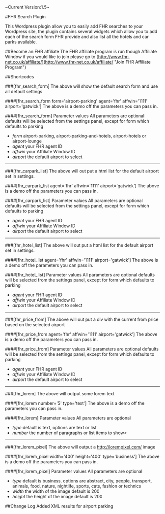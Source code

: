 ~Current Version:1.5~

#FHR Search Plugin

This Wordpress plugin allow you to easily add FHR searches to your Wordpress site, the plugin contains
several widgets which allow you to add each of the search form FHR provide and also list all the hotels and car parks available. 


##Become an FHR affiliate
The FHR affiliate program is run though Affiliate Window if you would like to join please go to  [http://www.fhr-net.co.uk/affiliate/](http://www.fhr-net.co.uk/affiliate/ "Join FHR Affiliate Program")

##Shortcodes

###[fhr_search_form]
The above will show the default search form and use all default settings

####[fhr_search_form form=\'airport-parking\' agent=\'fhr\' affwin=\'1111\' airport=\'gatwick\']
The above is a demo off the parameters you can pass in.

####[fhr_search_form] Parameter values
All parameters are optional defaults will be selected from the settings panel, except for form which defaults to parking

+ *form* airport-parking, airport-parking-and-hotels, airport-hotels or airport-lounge
+ *agent* your FHR agent ID
+ *affwin* your Affiliate Window ID<br />
+ *airport* the default airport to select

***

###[fhr_carpark_list]
The above will out put a html list for the default airport set in settings.

####[fhr_carpark_list agent=\'fhr\' affwin=\'1111\' airport=\'gatwick\']
The above is a demo off the parameters you can pass in.

####[fhr_carpark_list] Parameter values
All parameters are optional defaults will be selected from the settings panel, except for form which defaults to parking

+ *agent* your FHR agent ID
+ *affwin* your Affiliate Window ID
+ *airport* the default airport to select

***

###[fhr_hotel_list]
The above will out put a html list for the default airport set in settings.

####[fhr_hotel_list agent=\'fhr\' affwin=\'1111\' airport=\'gatwick\']
The above is a demo off the parameters you can pass in.

####[fhr_hotel_list] Parameter values
All parameters are optional defaults will be selected from the settings panel, except for form which defaults to parking

+ *agent* your FHR agent ID
+ *affwin* your Affiliate Window ID
+ *airport* the default airport to select

***
###[fhr_price_from]
The above will out put a div with the current from price based on the selected airport

####[fhr_price_from agent=\'fhr\' affwin=\'1111\' airport=\'gatwick\']
The above is a demo off the parameters you can pass in.

####[fhr_price_from] Parameter values
All parameters are optional defaults will be selected from the settings panel, except for form which defaults to parking

+ *agent* your FHR agent ID
+ *affwin* your Affiliate Window ID
+ *airport* the default airport to select

***

###[fhr_lorem]
The above will output some lorem text

####[fhr_lorem number=\'5\' type=\'text\']
The above is a demo off the parameters you can pass in.

####[fhr_lorem] Parameter values
All parameters are optional

+ *type* default is text, options are text or list
+ *number* the number of paragraphs or list items to show<

***

###[fhr_lorem_pixel]
The above will output a http://lorempixel.com/ image

####[fhr_lorem_pixel width=\'400\' height=\'400\' type=\'business\']
The above is a demo off the parameters you can pass in.

####[fhr_lorem_pixel] Parameter values
All parameters are optional

+ *type* default is business, options are abstract, city, people, transport, animals, food, nature, nightlife, sports, cats, fashion or technics
+ *width* the width of the image default is 200
+ *height* the height of the image default is 200


##Change Log
Added XML results for airport parking